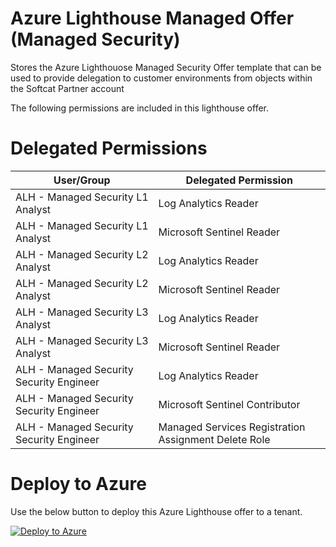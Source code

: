 # Azure Lighthouse Managed Offer (Managed Security)
Stores the Azure Lighthouose Managed Security Offer template that can be used to provide delegation to customer environments from objects within the Softcat Partner account

The following permissions are included in this lighthouse offer.

# Delegated Permissions

| User/Group                                | Delegated Permission                                |
| ----------------------------------------- | --------------------------------------------------- |
| ALH - Managed Security L1 Analyst         | Log Analytics Reader                               |
| ALH - Managed Security L1 Analyst         | Microsoft Sentinel Reader                           |
| ALH - Managed Security L2 Analyst         | Log Analytics Reader                               |
| ALH - Managed Security L2 Analyst         | Microsoft Sentinel Reader                           |
| ALH - Managed Security L3 Analyst         | Log Analytics Reader                               |
| ALH - Managed Security L3 Analyst         | Microsoft Sentinel Reader                           |
| ALH - Managed Security Security Engineer  | Log Analytics Reader                               |
| ALH - Managed Security Security Engineer  | Microsoft Sentinel Contributor                      |
| ALH - Managed Security Security Engineer  | Managed Services Registration Assignment Delete Role|

# Deploy to Azure 

Use the below button to deploy this Azure Lighthouse offer to a tenant.

[![Deploy to Azure](https://aka.ms/deploytoazurebutton)](https://portal.azure.com/#create/Microsoft.Template/uri/https%3A%2F%2Fraw.githubusercontent.com%2FSoftcatMS%2Fazure-lighthouse-managedoffer-security%2Fmain%2Fproduction-security-lighthouse-offer-nopim.json)